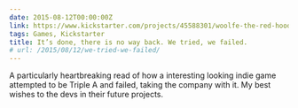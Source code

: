 ```yaml
---
date: 2015-08-12T00:00:00Z
link: https://www.kickstarter.com/projects/45588301/woolfe-the-red-hood-diaries/posts/1168409
tags: Games, Kickstarter
title: It’s done, there is no way back. We tried, we failed.
# url: /2015/08/12/we-tried-we-failed/
---
```


A particularly heartbreaking read of how a interesting looking indie game attempted to be Triple A and failed, taking the company with it. My best wishes to the devs in their future projects.